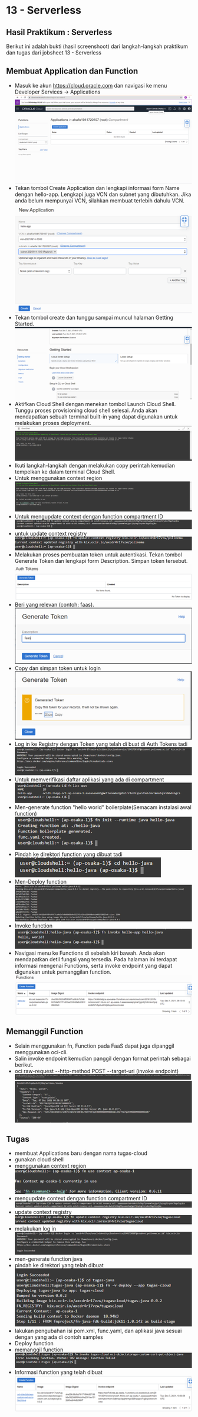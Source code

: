 # 13 - Serverless

## Hasil Praktikum : Serverless
Berikut ini adalah bukti (hasil screenshoot) dari langkah-langkah praktikum dan tugas dari jobsheet 13 - Serverless

## Membuat Application dan Function
- Masuk ke akun https://cloud.oracle.com dan navigasi ke menu Developer Services -> Applications
![Screenshot langkah 1](img/1.PNG)
- Tekan tombol Create Application dan lengkapi informasi form Name dengan hello-app. Lengkapi juga VCN dan subnet yang dibutuhkan. Jika anda belum mempunyai VCN, silahkan membuat terlebih dahulu VCN.
![Screenshot langkah 2](img/2.PNG)
- Tekan tombol create dan tunggu sampai muncul halaman Getting Started.
![Screenshot langkah 3](img/3.PNG)
- Aktifkan Cloud Shell dengan menekan tombol Launch Cloud Shell. Tunggu proses provisioning cloud shell selesai. Anda akan mendapatkan sebuah terminal built-in yang dapat digunakan untuk melakukan proses deployment.
![Screenshot langkah 4](img/4.PNG)
- Ikuti langkah-langkah dengan melakukan copy perintah kemudian tempelkan ke dalam terminal Cloud Shell.
- Untuk menggunakan context region
![Screenshot langkah 5](img/5.PNG)
- Untuk mengupdate context dengan function compartment ID
![Screenshot langkah 5.2](img/5.2.PNG)
- untuk update context registry
![Screenshot langkah 6](img/6.PNG)
- Melakukan proses pembuatan token untuk autentikasi. Tekan tombol Generate Token dan lengkapi form Description. Simpan token tersebut.
![Screenshot langkah 7](img/7.PNG)
- Beri yang relevan (contoh: faas). 
![Screenshot langkah 7.2](img/7.2.PNG)
- Copy dan simpan token untuk login 
![Screenshot langkah 7.3](img/7.3.PNG)
- Log in ke Registry dengan Token yang telah di buat di Auth Tokens tadi
![Screenshot langkah 8](img/8.PNG)
- Untuk memverifikasi daftar aplikasi yang ada di compartment
![Screenshot langkah 9](img/9.PNG)
- Men-generate function "hello world" boilerplate(Semacam instalasi awal function)
![Screenshot langkah 9.2](img/9.2.PNG)
- Pindah ke direktori function yang dibuat tadi
![Screenshot langkah 9.3](img/9.3.PNG)
- Men-Deploy function
![Screenshot langkah 9.4](img/9.4.PNG)
- Invoke function
![Screenshot langkah 9.5](img/9.5.PNG)
- Navigasi menu ke Functions di sebelah kiri bawah. Anda akan mendapatkan detil fungsi yang tersedia. Pada halaman ini terdapat informasi mengenai Functions, serta invoke endpoint yang dapat digunakan untuk pemanggilan function.
![Screenshot langkah 10](img/10.PNG)
## Memanggil Function
- Selain menggunakan fn, Function pada FaaS dapat juga dipanggil menggunakan oci-cli.
- Salin invoke endpoint kemudian panggil dengan format perintah sebagai berikut.
- oci raw-request --http-method POST --target-uri (invoke endpoint)
![Screenshot langkah 11.1](img/11.1.PNG)
![Screenshot langkah 11](img/11.PNG)
## Tugas
- membuat Applications baru dengan nama tugas-cloud
- gunakan cloud shell
- menggunakan context region
![Screenshot langkah tugas 1](img/tugas1.PNG)
- mengupdate context dengan function compartment ID
![Screenshot langkah tugas 2](img/tugas2.PNG)
-  update context registry
![Screenshot langkah tugas 3](img/tugas3.PNG)
- melakukan log in
![Screenshot langkah tugas 4](img/tugas4.PNG)
- men-generate function java
- pindah ke direktori yang telah dibuat
![Screenshot langkah tugas 5](img/tugas5.PNG)
- lakukan pengubahan isi pom.xml, func.yaml, dan aplikasi java sesuai dengan yang ada di contoh samples
- Deploy function
- memanggil function
![Screenshot langkah tugas 6](img/tugas6.PNG)
- Informasi function yang telah dibuat
![Screenshot langkah tugas 7](img/tugas7.PNG)